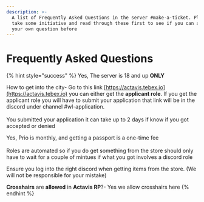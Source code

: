 ```yaml
---
description: >-
  A list of Frequently Asked Questions in the server #make-a-ticket. Please also
  take some initiative and read through these first to see if you can answer
  your own question before
---
```


# Frequently Asked Questions

{% hint style="success" %}
Yes, The server is 18 and up **ONLY**&#x20;

How to get into the city- Go to this link [https://actavis.tebex.io](https://actavis.tebex.io) you can either get the **applicant role**. If you get the applicant role you will have to submit your application that link will be in the discord under channel #wl-application.\
\
You submitted your application it can take up to 2 days if know if you got accepted or denied

Yes, Prio is monthly, and getting a passport is a one-time fee\
\
Roles are automated so if you do get something from the store should only have to wait for a couple of mintues if what you got involves a discord role&#x20;

Ensure you log into the right discord when getting items from the store. (We will not be responsible for your mistake)

**Crosshairs** are **allowed** in **Actavis RP**?- Yes we allow crosshairs here
{% endhint %}
